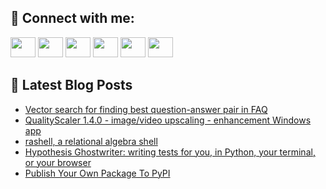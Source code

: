 ## 🔎 Connect with me:
[<img height="32" width="40" src="https://cdn.jsdelivr.net/npm/simple-icons@v5/icons/telegram.svg" />](https://t.me/bullbesh)
[<img height="32" width="40" src="https://cdn.jsdelivr.net/npm/simple-icons@v5/icons/vk.svg" />](https://vk.com/bullbesh)
[<img height="32" width="40" src="https://cdn.jsdelivr.net/npm/simple-icons@v5/icons/twitter.svg" />](https://twitter.com/bullbesh1)
[<img height="32" width="40" src="https://cdn.jsdelivr.net/npm/simple-icons@v5/icons/instagram.svg" />](https://www.instagram.com/bullbesh)
[<img height="32" width="40" src="https://cdn.jsdelivr.net/npm/simple-icons@v5/icons/reddit.svg" />](https://www.reddit.com/user/bullbesh)
[<img height="32" width="40" src="https://cdn.jsdelivr.net/npm/simple-icons@v5/icons/youtube.svg" />](https://www.youtube.com/channel/UCtfjRs6uzgq5mfm8S06WTcg)

## 📕 Latest Blog Posts
<!-- BLOG-POST-LIST:START -->
- [Vector search for finding best question-answer pair in FAQ](https://www.reddit.com/r/Python/comments/uicbb0/vector_search_for_finding_best_questionanswer/)
- [QualityScaler 1.4.0 - image/video upscaling - enhancement Windows app](https://www.reddit.com/r/Python/comments/uibv2i/qualityscaler_140_imagevideo_upscaling/)
- [rashell, a relational algebra shell](https://www.reddit.com/r/Python/comments/uibb6i/rashell_a_relational_algebra_shell/)
- [Hypothesis Ghostwriter: writing tests for you, in Python, your terminal, or your browser](https://www.reddit.com/r/Python/comments/uiadrn/hypothesis_ghostwriter_writing_tests_for_you_in/)
- [Publish Your Own Package To PyPI](https://www.reddit.com/r/Python/comments/uia4kn/publish_your_own_package_to_pypi/)
<!-- BLOG-POST-LIST:END -->
